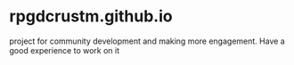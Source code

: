 # rpgdcrustm.github.io
project for community development and making more engagement.
Have a good experience to work on it 
